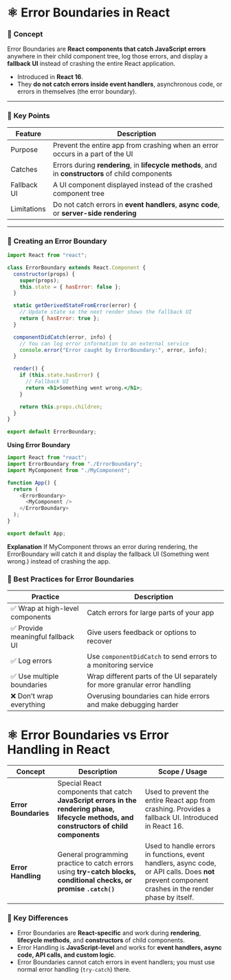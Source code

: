 # ⚛️ Error Boundaries in React

### 🧠 **Concept**

Error Boundaries are **React components that catch JavaScript errors** anywhere in their child component tree, log those errors, and display a **fallback UI** instead of crashing the entire React application.

- Introduced in **React 16**.
- They **do not catch errors inside event handlers**, asynchronous code, or errors in themselves (the error boundary).

---

### 🧩 **Key Points**

| Feature | Description |
|---------|-------------|
| Purpose | Prevent the entire app from crashing when an error occurs in a part of the UI |
| Catches | Errors during **rendering**, in **lifecycle methods**, and in **constructors** of child components |
| Fallback UI | A UI component displayed instead of the crashed component tree |
| Limitations | Do not catch errors in **event handlers**, **async code**, or **server-side rendering** |

---

### 🧩 **Creating an Error Boundary**

```jsx
import React from "react";

class ErrorBoundary extends React.Component {
  constructor(props) {
    super(props);
    this.state = { hasError: false };
  }

  static getDerivedStateFromError(error) {
    // Update state so the next render shows the fallback UI
    return { hasError: true };
  }

  componentDidCatch(error, info) {
    // You can log error information to an external service
    console.error("Error caught by ErrorBoundary:", error, info);
  }

  render() {
    if (this.state.hasError) {
      // Fallback UI
      return <h1>Something went wrong.</h1>;
    }

    return this.props.children;
  }
}

export default ErrorBoundary;
```
**Using Error Boundary**
```js
import React from "react";
import ErrorBoundary from "./ErrorBoundary";
import MyComponent from "./MyComponent";

function App() {
  return (
    <ErrorBoundary>
      <MyComponent />
    </ErrorBoundary>
  );
}

export default App;
```
**Explanation**
If MyComponent throws an error during rendering, the ErrorBoundary will catch it and display the fallback UI (Something went wrong.) instead of crashing the app.

### 📝 Best Practices for Error Boundaries

| Practice | Description |
|----------|-------------|
| ✅ Wrap at high-level components | Catch errors for large parts of your app |
| ✅ Provide meaningful fallback UI | Give users feedback or options to recover |
| ✅ Log errors | Use `componentDidCatch` to send errors to a monitoring service |
| ✅ Use multiple boundaries | Wrap different parts of the UI separately for more granular error handling |
| ❌ Don’t wrap everything | Overusing boundaries can hide errors and make debugging harder |
# ⚛️ Error Boundaries vs Error Handling in React

| Concept | Description | Scope / Usage |
|---------|-------------|---------------|
| **Error Boundaries** | Special React components that catch **JavaScript errors in the rendering phase, lifecycle methods, and constructors of child components** | Used to prevent the entire React app from crashing. Provides a fallback UI. Introduced in React 16. |
| **Error Handling** | General programming practice to catch errors using **try-catch blocks, conditional checks, or promise `.catch()`** | Used to handle errors in functions, event handlers, async code, or API calls. Does **not** prevent component crashes in the render phase by itself. |

### 🧩 Key Differences 
- Error Boundaries are **React-specific** and work during **rendering**, **lifecycle methods**, and **constructors** of child components.
- Error Handling is **JavaScript-level** and works for **event handlers, async code, API calls, and custom logic**.
- Error Boundaries cannot catch errors in event handlers; you must use normal error handling (`try-catch`) there.
